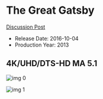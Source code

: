 # The Great Gatsby

[Discussion Post](https://www.avsforum.com/threads/bass-eq-for-filtered-movies.2995212/post-58484570)

* Release Date: 2016-10-04
* Production Year: 2013

## 4K/UHD/DTS-HD MA 5.1

![img 0](https://i.imgur.com/525RaW5.jpg)

![img 1](https://i.imgur.com/ucm4jXt.png)

